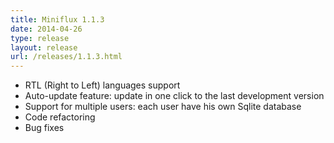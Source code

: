 ```yaml
---
title: Miniflux 1.1.3
date: 2014-04-26
type: release
layout: release
url: /releases/1.1.3.html
---
```


- RTL (Right to Left) languages support
- Auto-update feature: update in one click to the last development version
- Support for multiple users: each user have his own Sqlite database
- Code refactoring
- Bug fixes
